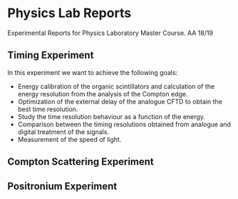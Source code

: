 # Physics Lab Reports

Experimental Reports for Physics Laboratory Master Course. AA 18/19

## Timing Experiment

In this experiment we want to achieve the following goals:

* Energy calibration of the organic scintillators and
calculation of the energy resolution from the analysis of
the Compton edge.
* Optimization of the external delay of the analogue
CFTD to obtain the best time resolution.
* Study the time resolution behaviour as a function of the
energy.
* Comparison between the timing resolutions obtained
from analogue and digital treatment of the signals.
* Measurement of the speed of light. 

## Compton Scattering Experiment

## Positronium Experiment


